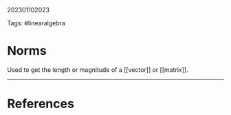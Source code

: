 202301102023

Tags: #linearalgebra

# Norms

Used to get the length or magnitude of a [[vector]] or [[matrix]].  


---
# References

